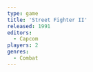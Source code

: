 ```yaml
---
type: game
title: 'Street Fighter II'
released: 1991
editors: 
  - Capcom
players: 2
genres:
  - Combat
---
```

